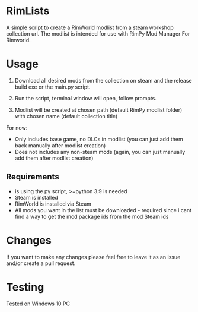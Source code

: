 # RimLists
A simple script to create a RimWorld modlist from a steam workshop collection url.
The modlist is intended for use with RimPy Mod Manager For Rimworld.

# Usage

1) Download all desired mods from the collection on steam and the release build exe or the main.py script.

2) Run the script, terminal window will open, follow prompts.

3) Modlist will be created at chosen path (default RimPy modlist folder) with chosen name (default collection title)

For now:
- Only includes base game, no DLCs in modlist (you can just add them back manually after modlist creation)
- Does not includes any non-steam mods (again, you can just manually add them after modlist creation)

## Requirements
- is using the py script, >=python 3.9 is needed
- Steam is installed
- RimWorld is installed via Steam
- All mods you want in the list must be downloaded - required since i cant find a way to get the mod package ids from the mod Steam ids

# Changes

If you want to make any changes please feel free to leave it as an issue and/or create a pull request.

# Testing

Tested on Windows 10 PC
